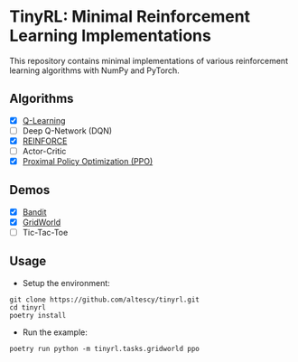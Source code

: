 # TinyRL: Minimal Reinforcement Learning Implementations

This repository contains minimal implementations of various reinforcement
learning algorithms with NumPy and PyTorch.

## Algorithms

- [x] [Q-Learning](./tinyrl/algorithms/qlearning.py)
- [ ] Deep Q-Network (DQN)
- [x] [REINFORCE](./tinyrl/algorithms/reinforce.py)
- [ ] Actor-Critic
- [x] [Proximal Policy Optimization (PPO)](./tinyrl/algorithms/ppo.py)

## Demos

- [x] [Bandit](./tinyrl/tasks/bandit.py)
- [x] [GridWorld](./tinyrl/tasks/gridworld.py)
- [ ] Tic-Tac-Toe

## Usage

- Setup the environment:

```shell
git clone https://github.com/altescy/tinyrl.git
cd tinyrl
poetry install
```

- Run the example:

```shell
poetry run python -m tinyrl.tasks.gridworld ppo
```

